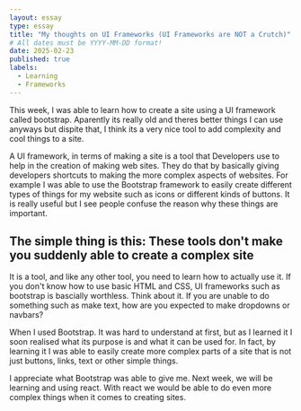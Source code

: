 ```yaml
---
layout: essay
type: essay
title: "My thoughts on UI Frameworks (UI Frameworks are NOT a Crutch)"
# All dates must be YYYY-MM-DD format!
date: 2025-02-23
published: true
labels:
  - Learning
  - Frameworks
---
```


This week, I was able to learn how to create a site using a UI framework called bootstrap. Aparently its really old and theres better things I can use anyways but dispite that, I think its a very nice tool to add complexity and cool things to a site.

A UI framework, in terms of making a site is a tool that Developers use to help in the creation of making web sites. They do that by basically giving developers shortcuts to making the more complex aspects of websites. For example I was able to use the Bootstrap framework to easily create different types of things for my website such as icons or different kinds of buttons. It is really useful but I see people confuse the reason why these things are important.

## The simple thing is this: These tools don't make you suddenly able to create a complex site

It is a tool, and like any other tool, you need to learn how to actually use it. If you don't know how to use basic HTML and CSS, UI frameworks such as bootstrap is bascially worthless. Think about it. If you are unable to do something such as make text, how are you expected to make dropdowns or navbars?

When I used Bootstrap. It was hard to understand at first, but as I learned it I soon realised what its purpose is and what it can be used for. In fact, by learning it I was able to easily create more complex parts of a site that is not just buttons, links, text or other simple things. 

I appreciate what Bootstrap was able to give me. Next week, we will be learning and using react. With react we would be able to do even more complex things when it comes to creating sites.
